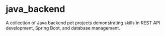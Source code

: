 # java_backend
A collection of Java backend pet projects demonstrating skills in REST API development, Spring Boot, and database management.
